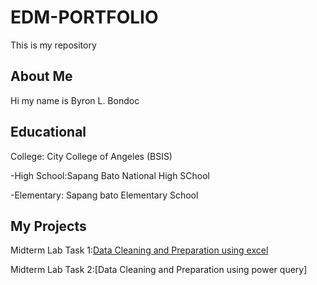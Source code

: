 # EDM-PORTFOLIO
This is my repository

## About Me
Hi my name is Byron L. Bondoc

## Educational
College: City College of Angeles (BSIS)

-High School:Sapang Bato National High SChool

-Elementary: Sapang bato Elementary School

## My Projects
Midterm Lab Task 1:[Data Cleaning and Preparation using excel](Midterm%20Lab%20Task%201/task1.md)


Midterm Lab Task 2:[Data Cleaning and Preparation using power query]
